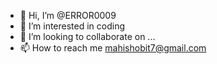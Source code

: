- 👋 Hi, I’m @ERROR0009
- 👀 I’m interested in coding
- 💞️ I’m looking to collaborate on ...
- 📫 How to reach me mahishobit7@gmail.com

<!---
ERROR0009/ERROR0009 is a ✨ special ✨ repository because its `README.md` (this file) appears on your GitHub profile.
You can click the Preview link to take a look at your changes.
--->
